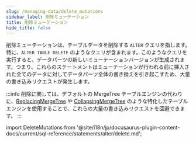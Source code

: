 ```yaml
---
slug: /managing-data/delete_mutations
sidebar_label: 削除ミューテーション
title: 削除ミューテーション
hide_title: false
---
```


削除ミューテーションは、テーブルデータを削除する `ALTER` クエリを指します。特に、`ALTER TABLE DELETE` のようなクエリが含まれます。このようなクエリを実行すると、データパーツの新しいミューテーションバージョンが生成されます。つまり、これらのステートメントはミューテーションが行われる前に挿入された全てのデータに対してデータパーツ全体の書き換えを引き起こすため、大量の書き込みリクエストが発生します。

:::info
削除に関しては、デフォルトの MergeTree テーブルエンジンの代わりに、[ReplacingMergeTree](/guides/replacing-merge-tree) や [CollapsingMergeTree](/engines/table-engines/mergetree-family/collapsingmergetree) のような特化したテーブルエンジンを使用することで、これらの大量の書き込みリクエストを回避できます。
:::

import DeleteMutations from '@site/i18n/jp/docusaurus-plugin-content-docs/current/sql-reference/statements/alter/delete.md';

<DeleteMutations/>
